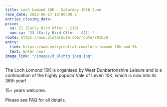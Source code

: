 ```yaml
---
title: Loch Lomond 10K - Saturday 15th June
race_date: 2023-06-17 10:00:00 Z
entries_closing_date: 
price:
  sa: 21 (Early Bird Offer - £19)
  non-sa: '23 (Early Bird Offer - £21) '
route: https://www.plotaroute.com/route/791558
entry:
  link: https://www.entrycentral.com/loch-lomond-10k-and-5k
  text: Enter now!
image_link: "/images/d_9lchtg.jpeg.jpg"
---
```


The Loch Lomond 10K is organised by West Dunbartonshire Leisure and is a continuation of the highly popular Vale of Leven 10K, which is now into its 36th year!

15+ years welcome.

Please see FAQ for all details.
